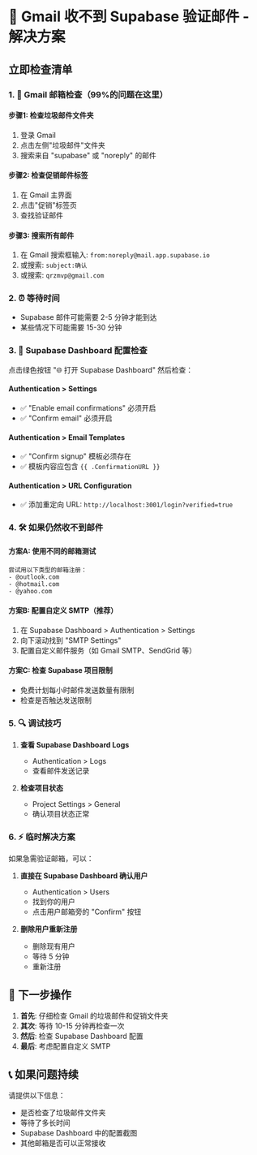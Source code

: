 # 🚨 Gmail 收不到 Supabase 验证邮件 - 解决方案

## 立即检查清单

### 1. 📧 Gmail 邮箱检查（99%的问题在这里）

#### 步骤1: 检查垃圾邮件文件夹
1. 登录 Gmail
2. 点击左侧"垃圾邮件"文件夹
3. 搜索来自 "supabase" 或 "noreply" 的邮件

#### 步骤2: 检查促销邮件标签
1. 在 Gmail 主界面
2. 点击"促销"标签页
3. 查找验证邮件

#### 步骤3: 搜索所有邮件
1. 在 Gmail 搜索框输入: `from:noreply@mail.app.supabase.io`
2. 或搜索: `subject:确认`
3. 或搜索: `qrzmvp@gmail.com`

### 2. ⏰ 等待时间
- Supabase 邮件可能需要 2-5 分钟才能到达
- 某些情况下可能需要 15-30 分钟

### 3. 🔧 Supabase Dashboard 配置检查

点击绿色按钮 "🌐 打开 Supabase Dashboard" 然后检查：

#### Authentication > Settings
- ✅ "Enable email confirmations" 必须开启
- ✅ "Confirm email" 必须开启

#### Authentication > Email Templates
- ✅ "Confirm signup" 模板必须存在
- ✅ 模板内容应包含 `{{ .ConfirmationURL }}`

#### Authentication > URL Configuration
- ✅ 添加重定向 URL: `http://localhost:3001/login?verified=true`

### 4. 🛠️ 如果仍然收不到邮件

#### 方案A: 使用不同的邮箱测试
```
尝试用以下类型的邮箱注册：
- @outlook.com
- @hotmail.com  
- @yahoo.com
```

#### 方案B: 配置自定义 SMTP（推荐）
1. 在 Supabase Dashboard > Authentication > Settings
2. 向下滚动找到 "SMTP Settings"
3. 配置自定义邮件服务（如 Gmail SMTP、SendGrid 等）

#### 方案C: 检查 Supabase 项目限制
- 免费计划每小时邮件发送数量有限制
- 检查是否触达发送限制

### 5. 🔍 调试技巧

1. **查看 Supabase Dashboard Logs**
   - Authentication > Logs
   - 查看邮件发送记录

2. **检查项目状态**
   - Project Settings > General
   - 确认项目状态正常

### 6. ⚡ 临时解决方案

如果急需验证邮箱，可以：

1. **直接在 Supabase Dashboard 确认用户**
   - Authentication > Users
   - 找到你的用户
   - 点击用户邮箱旁的 "Confirm" 按钮

2. **删除用户重新注册**
   - 删除现有用户
   - 等待 5 分钟
   - 重新注册

## 🎯 下一步操作

1. **首先**: 仔细检查 Gmail 的垃圾邮件和促销文件夹
2. **其次**: 等待 10-15 分钟再检查一次
3. **然后**: 检查 Supabase Dashboard 配置
4. **最后**: 考虑配置自定义 SMTP

## 📞 如果问题持续

请提供以下信息：
- 是否检查了垃圾邮件文件夹
- 等待了多长时间
- Supabase Dashboard 中的配置截图
- 其他邮箱是否可以正常接收
